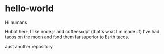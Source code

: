 # hello-world

Hi humans

Hubot here, I like node.js and coffeescript (that's what I'm made of)
I've had tacos on the moon and fond them far superior to Earth tacos.






Just another repository
